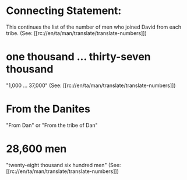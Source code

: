 # Connecting Statement:

This continues the list of the number of men who joined David from each tribe. (See: [[rc://en/ta/man/translate/translate-numbers]])

# one thousand ... thirty-seven thousand

"1,000 ... 37,000" (See: [[rc://en/ta/man/translate/translate-numbers]])

# From the Danites

"From Dan" or "From the tribe of Dan"

# 28,600 men

"twenty-eight thousand six hundred men" (See: [[rc://en/ta/man/translate/translate-numbers]])